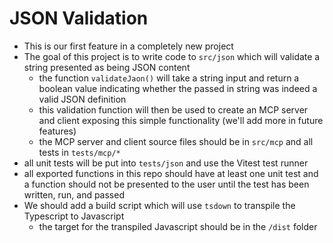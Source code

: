 # JSON Validation

- This is our first feature in a completely new project
- The goal of this project is to write code to `src/json` which will validate a string presented as being JSON content
  - the function `validateJaon()` will take a string input and return a boolean value indicating whether the passed in string was indeed a valid JSON definition
  - this validation function will then be used to create an MCP server and client exposing this simple functionality (we'll add more in future features)
  - the MCP server and client source files should be in `src/mcp` and all tests in `tests/mcp/*`
- all unit tests will be put into `tests/json` and use the Vitest test runner
- all exported functions in this repo should have at least one unit test and a function should not be presented to the user until the test has been written, run, and passed
- We should add a build script which will use `tsdown` to transpile the Typescript to Javascript
  - the target for the transpiled Javascript should be in the `/dist` folder
